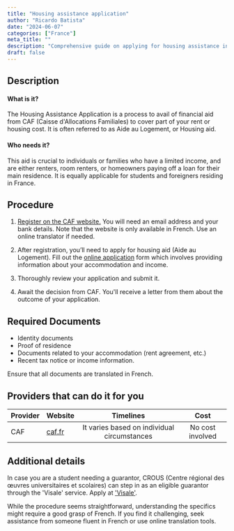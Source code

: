 ```yaml
---
title: "Housing assistance application"
author: "Ricardo Batista"
date: "2024-06-07"
categories: ["France"]
meta_title: ""
description: "Comprehensive guide on applying for housing assistance in France"
draft: false
---
```


## Description
#### What is it?
The Housing Assistance Application is a process to avail of financial aid from CAF (Caisse d'Allocations Familiales) to cover part of your rent or housing cost. It is often referred to as Aide au Logement, or Housing aid. 

#### Who needs it?
This aid is crucial to individuals or families who have a limited income, and are either renters, room renters, or homeowners paying off a loan for their main residence. It is equally applicable for students and foreigners residing in France.

## Procedure

1. [Register on the CAF website.](http://www.caf.fr/) You will need an email address and your bank details. Note that the website is only available in French. Use an online translator if needed.
   
2. After registration, you’ll need to apply for housing aid (Aide au Logement). Fill out the [online application](http://www.caf.fr/allocataires/droits-et-prestations/s-informer-sur-les-aides/logement-et-cadre-de-vie/aides-au-logement-conditions-generales) form which involves providing information about your accommodation and income.

3. Thoroughly review your application and submit it.

4. Await the decision from CAF. You'll receive a letter from them about the outcome of your application.

## Required Documents

- Identity documents
- Proof of residence
- Documents related to your accommodation (rent agreement, etc.)
- Recent tax notice or income information.

Ensure that all documents are translated in French.

## Providers that can do it for you

| Provider        |     Website     |     Timelines    |       Cost      |
| --------------- | --------------- |  :-------------: | :-------------: |
| CAF |  [caf.fr](http://www.caf.fr/)      |      It varies based on individual circumstances|        No cost involved|

## Additional details
In case you are a student needing a guarantor, CROUS (Centre régional des œuvres universitaires et scolaires) can step in as an eligible guarantor through the 'Visale' service. Apply at ['Visale'](https://www.visale.fr/#/).

While the procedure seems straightforward, understanding the specifics might require a good grasp of French. If you find it challenging, seek assistance from someone fluent in French or use online translation tools.
